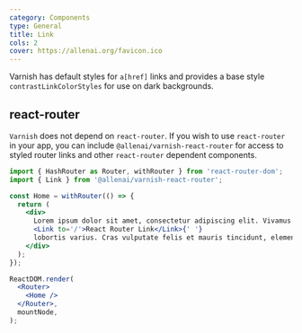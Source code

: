 ```yaml
---
category: Components
type: General
title: Link
cols: 2
cover: https://allenai.org/favicon.ico
---
```


Varnish has default styles for `a[href]` links and provides a base style `contrastLinkColorStyles`
for use on dark backgrounds.

## react-router

`Varnish` does not depend on `react-router`.  If you wish to use `react-router` in your app, you can include `@allenai/varnish-react-router` for access to styled router links and other `react-router` dependent components.

```jsx
import { HashRouter as Router, withRouter } from 'react-router-dom';
import { Link } from '@allenai/varnish-react-router';

const Home = withRouter(() => {
  return (
    <div>
      Lorem ipsum dolor sit amet, consectetur adipiscing elit. Vivamus a molestic metus.{' '}
      <Link to='/'>React Router Link</Link>{' '}
      lobortis varius. Cras vulputate felis et mauris tincidunt, elementum volutpat.
    </div>
  );
});

ReactDOM.render(
  <Router>
    <Home />
  </Router>,
  mountNode,
);
```
